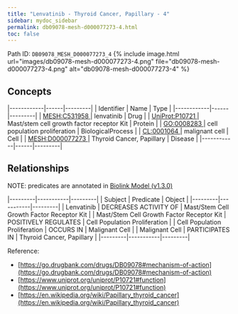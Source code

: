 ```yaml
---
title: "Lenvatinib - Thyroid Cancer, Papillary - 4"
sidebar: mydoc_sidebar
permalink: db09078-mesh-d000077273-4.html
toc: false 
---
```



Path ID: `DB09078_MESH_D000077273_4`
{% include image.html url="images/db09078-mesh-d000077273-4.png" file="db09078-mesh-d000077273-4.png" alt="db09078-mesh-d000077273-4" %}

## Concepts

|------------|------|---------|
| Identifier | Name | Type    |
|------------|------|---------|
| <a href="https://identifiers.org/MESH:C531958">MESH:C531958 </a> | lenvatinib | Drug |
| <a href="https://identifiers.org/UniProt:P10721">UniProt:P10721 </a> | Mast/stem cell growth factor receptor Kit | Protein |
| <a href="https://identifiers.org/GO:0008283">GO:0008283 </a> | cell population proliferation | BiologicalProcess |
| <a href="https://identifiers.org/CL:0001064">CL:0001064 </a> | malignant cell | Cell |
| <a href="https://identifiers.org/MESH:D000077273">MESH:D000077273 </a> | Thyroid Cancer, Papillary | Disease |
|------------|------|---------|

## Relationships


NOTE: predicates are annotated in <a href="https://github.com/biolink/biolink-model/releases/tag/v1.3.0">Biolink Model (v1.3.0)</a>

|---------|-----------|---------|
| Subject | Predicate | Object  |
|---------|-----------|---------|
| Lenvatinib | DECREASES ACTIVITY OF | Mast/Stem Cell Growth Factor Receptor Kit |
| Mast/Stem Cell Growth Factor Receptor Kit | POSITIVELY REGULATES | Cell Population Proliferation |
| Cell Population Proliferation | OCCURS IN | Malignant Cell |
| Malignant Cell | PARTICIPATES IN | Thyroid Cancer, Papillary |
|---------|-----------|---------|

Reference: 
  - [https://go.drugbank.com/drugs/DB09078#mechanism-of-action](https://go.drugbank.com/drugs/DB09078#mechanism-of-action)
  - [https://www.uniprot.org/uniprot/P10721#function](https://www.uniprot.org/uniprot/P10721#function)
  - [https://en.wikipedia.org/wiki/Papillary_thyroid_cancer](https://en.wikipedia.org/wiki/Papillary_thyroid_cancer)
